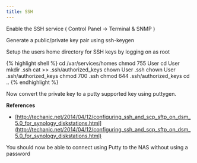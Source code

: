 ```yaml
---
title: SSH
---
```


Enable the SSH service ( Control Panel -> Terminal & SNMP )

Generate a public/private key pair using ssh-keygen

Setup the users home directory for SSH keys by logging on as root

{% highlight shell %}
cd /var/services/homes
chmod 755 User
cd User
mkdir .ssh
cat <path to public key> >> .ssh/authorized_keys
chown User .ssh
chown User .ssh/authorized_keys
chmod 700 .ssh
chmod 644 .ssh/authorized_keys
cd ..
{% endhighlight %}

Now convert the private key to a putty supported key using puttygen.

**References**

* [http://techanic.net/2014/04/12/configuring_ssh_and_scp_sftp_on_dsm_5.0_for_synology_diskstations.html](http://techanic.net/2014/04/12/configuring_ssh_and_scp_sftp_on_dsm_5.0_for_synology_diskstations.html)

You should now be able to connect using Putty to the NAS without using a password
